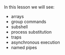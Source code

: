 In this lesson we will see:
- arrays
- group commands
- subshell
- process substitution
- traps
- asynchronous execution
- named pipes

